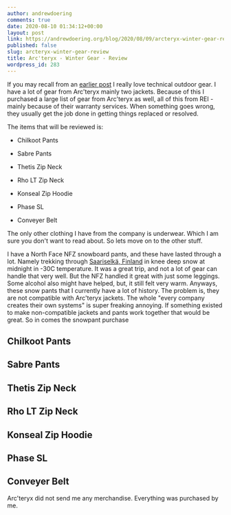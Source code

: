 ```yaml
---
author: andrewdoering
comments: true
date: 2020-08-10 01:34:12+00:00
layout: post
link: https://andrewdoering.org/blog/2020/08/09/arcteryx-winter-gear-review/
published: false
slug: arcteryx-winter-gear-review
title: Arc'teryx - Winter Gear - Review
wordpress_id: 283
---
```


If you may recall from an [earlier post](https://andrewdoering.org/blog/?p=280&preview=true) I really love technical outdoor gear. I have a lot of gear from Arc'teryx mainly two jackets. Because of this I purchased a large list of gear from Arc'teryx as well, all of this from REI - mainly because of their warranty services. When something goes wrong, they usually get the job done in getting things replaced or resolved.

The items that will be reviewed is:




 
  * Chilkoot Pants

 
  * Sabre Pants

 
  * Thetis Zip Neck

 
  * Rho LT Zip Neck

 
  * Konseal Zip Hoodie

 
  * Phase SL

 
  * Conveyer Belt



The only other clothing I have from the company is underwear. Which I am sure you don't want to read about. So lets move on to the other stuff.

I have a North Face NFZ snowboard pants, and these have lasted through a lot. Namely trekking through [Saariselkä, Finland](https://goo.gl/maps/byPYdxpBSx12) in knee deep snow at midnight in -30C temperature. It was a great trip, and not a lot of gear can handle that very well. But the NFZ handled it great with just some leggings. Some alcohol also might have helped, but, it still felt very warm. Anyways, these snow pants that I currently have a lot of history. The problem is, they are not compatible with Arc'teryx jackets. The whole "every company creates their own systems" is super freaking annoying. If something existed to make non-compatible jackets and pants work together that would be great. So in comes the snowpant purchase







## Chilkoot Pants









## Sabre Pants









## Thetis Zip Neck









## Rho LT Zip Neck









## Konseal Zip Hoodie









## Phase SL









## Conveyer Belt



Arc'teryx did not send me any merchandise. Everything was purchased by me.
